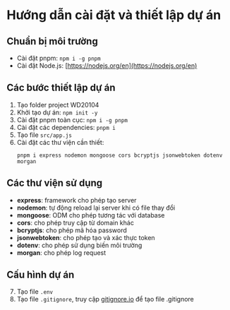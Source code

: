# Hướng dẫn cài đặt và thiết lập dự án

## Chuẩn bị môi trường

-   Cài đặt pnpm: `npm i -g pnpm`
-   Cài đặt Node.js: [https://nodejs.org/en](https://nodejs.org/en)

## Các bước thiết lập dự án

1. Tạo folder project WD20104
2. Khởi tạo dự án: `npm init -y`
3. Cài đặt pnpm toàn cục: `npm i -g pnpm`
4. Cài đặt các dependencies: `pnpm i`
5. Tạo file `src/app.js`
6. Cài đặt các thư viện cần thiết:
    ```
    pnpm i express nodemon mongoose cors bcryptjs jsonwebtoken dotenv morgan
    ```

## Các thư viện sử dụng

-   **express**: framework cho phép tạo server
-   **nodemon**: tự động reload lại server khi có file thay đổi
-   **mongoose**: ODM cho phép tương tác với database
-   **cors**: cho phép truy cập từ domain khác
-   **bcryptjs**: cho phép mã hóa password
-   **jsonwebtoken**: cho phép tạo và xác thực token
-   **dotenv**: cho phép sử dụng biến môi trường
-   **morgan**: cho phép log request

## Cấu hình dự án

7. Tạo file `.env`
8. Tạo file `.gitignore`, truy cập [gitignore.io](https://gitignore.io) để tạo file .gitignore
